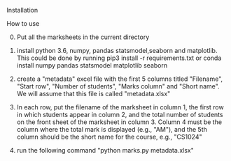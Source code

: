 Installation


How to use

0) Put all the marksheets in the current directory

1) install python 3.6, numpy, pandas statsmodel,seaborn and matplotlib. This could be done by running 
  pip3 install -r requirements.txt
or
  conda install numpy pandas statsmodel matplotlib seaborn

2) create a "metadata" excel file with the first 5 columns titled "Filename", "Start row", "Number of students", "Marks column" and "Short name". We will assume that this file is called "metadata.xlsx"

3) In each row, put the filename of the marksheet in column 1, the first row in which students appear in column 2, and the total number of students on the front sheet of the marksheet in column 3. Column 4 must be the column where the total mark is displayed (e.g., "AM"), and the 5th column should be the short name for the course, e.g., "CS1024"

4) run the following command "python marks.py metadata.xlsx"
